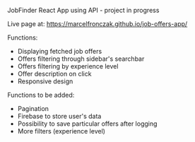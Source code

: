JobFinder React App using API - project in progress

Live page at: https://marcelfronczak.github.io/job-offers-app/

Functions: 
- Displaying fetched job offers 
- Offers filtering through sidebar's searchbar
- Offers filtering by experience level
- Offer description on click
- Responsive design

Functions to be added:
- Pagination
- Firebase to store user's data
- Possibility to save particular offers after logging
- More filters (experience level)
